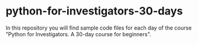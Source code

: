 # python-for-investigators-30-days
In this repository you will find sample code files for each day of the course "Python for Investigators. A 30-day course for beginners".
